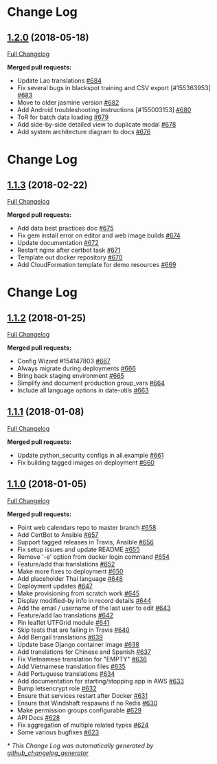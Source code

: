 # Change Log

## [1.2.0](https://github.com/WorldBank-Transport/DRIVER/tree/1.2.0) (2018-05-18)
[Full Changelog](https://github.com/WorldBank-Transport/DRIVER/compare/archive-v1.0.0...1.2.0)

**Merged pull requests:**

- Update Lao translations [\#684](https://github.com/WorldBank-Transport/DRIVER/pull/684)
- Fix several bugs in blackspot training and CSV export \[\#155363953\] [\#683](https://github.com/WorldBank-Transport/DRIVER/pull/683)
- Move to older jasmine version [\#682](https://github.com/WorldBank-Transport/DRIVER/pull/682)
- Add Android troubleshooting instructions \[\#155003153\] [\#680](https://github.com/WorldBank-Transport/DRIVER/pull/680)
- ToR for batch data loading [\#679](https://github.com/WorldBank-Transport/DRIVER/pull/679)
- Add side-by-side detailed view to duplicate modal [\#678](https://github.com/WorldBank-Transport/DRIVER/pull/678)
- Add system architecture diagram to docs [\#676](https://github.com/WorldBank-Transport/DRIVER/pull/676)

# Change Log

## [1.1.3](https://github.com/WorldBank-Transport/DRIVER/tree/1.1.3) (2018-02-22)
[Full Changelog](https://github.com/WorldBank-Transport/DRIVER/compare/archive-v1.0.0...1.1.3)

**Merged pull requests:**

- Add data best practices doc [\#675](https://github.com/WorldBank-Transport/DRIVER/pull/675)
- Fix gem install error on editor and web image builds [\#674](https://github.com/WorldBank-Transport/DRIVER/pull/674)
- Update documentation [\#672](https://github.com/WorldBank-Transport/DRIVER/pull/672)
- Restart nginx after certbot task [\#671](https://github.com/WorldBank-Transport/DRIVER/pull/671)
- Template out docker repository [\#670](https://github.com/WorldBank-Transport/DRIVER/pull/670)
- Add CloudFormation template for demo resources [\#669](https://github.com/WorldBank-Transport/DRIVER/pull/669)

# Change Log

## [1.1.2](https://github.com/WorldBank-Transport/DRIVER/tree/1.1.2) (2018-01-25)
[Full Changelog](https://github.com/WorldBank-Transport/DRIVER/compare/archive-v1.0.0...1.1.2)

**Merged pull requests:**

- Config Wizard \#154147803 [\#667](https://github.com/WorldBank-Transport/DRIVER/pull/667)
- Always migrate during deployments [\#666](https://github.com/WorldBank-Transport/DRIVER/pull/666)
- Bring back staging environment [\#665](https://github.com/WorldBank-Transport/DRIVER/pull/665)
- Simplify and document production group\_vars [\#664](https://github.com/WorldBank-Transport/DRIVER/pull/664)
- Include all language options in date-utils [\#663](https://github.com/WorldBank-Transport/DRIVER/pull/663)

## [1.1.1](https://github.com/WorldBank-Transport/DRIVER/tree/1.1.1) (2018-01-08)
[Full Changelog](https://github.com/WorldBank-Transport/DRIVER/compare/1.1.0...1.1.1)

**Merged pull requests:**

- Update python\_security configs in all.example [\#661](https://github.com/WorldBank-Transport/DRIVER/pull/661)
- Fix building tagged images on deployment [\#660](https://github.com/WorldBank-Transport/DRIVER/pull/660)

## [1.1.0](https://github.com/WorldBank-Transport/DRIVER/tree/1.1.0) (2018-01-05)
[Full Changelog](https://github.com/WorldBank-Transport/DRIVER/compare/v1.0.0...1.1.0)

**Merged pull requests:**

- Point web calendars repo to master branch [\#658](https://github.com/WorldBank-Transport/DRIVER/pull/658)
- Add CertBot to Ansible [\#657](https://github.com/WorldBank-Transport/DRIVER/pull/657)
- Support tagged releases in Travis, Ansible [\#656](https://github.com/WorldBank-Transport/DRIVER/pull/656)
- Fix setup issues and update README [\#655](https://github.com/WorldBank-Transport/DRIVER/pull/655)
- Remove '-e' option from docker login command [\#654](https://github.com/WorldBank-Transport/DRIVER/pull/654)
- Feature/add thai translations [\#652](https://github.com/WorldBank-Transport/DRIVER/pull/652)
- Make more fixes to deployment [\#650](https://github.com/WorldBank-Transport/DRIVER/pull/650)
- Add placeholder Thai language [\#648](https://github.com/WorldBank-Transport/DRIVER/pull/648)
- Deployment updates [\#647](https://github.com/WorldBank-Transport/DRIVER/pull/647)
- Make provisioning from scratch work [\#645](https://github.com/WorldBank-Transport/DRIVER/pull/645)
- Display modified-by info in record details [\#644](https://github.com/WorldBank-Transport/DRIVER/pull/644)
- Add the email / username of the last user to edit [\#643](https://github.com/WorldBank-Transport/DRIVER/pull/643)
- Feature/add lao translations [\#642](https://github.com/WorldBank-Transport/DRIVER/pull/642)
- Pin leaflet UTFGrid module [\#641](https://github.com/WorldBank-Transport/DRIVER/pull/641)
- Skip tests that are failing in Travis [\#640](https://github.com/WorldBank-Transport/DRIVER/pull/640)
- Add Bengali translations [\#639](https://github.com/WorldBank-Transport/DRIVER/pull/639)
- Update base Django container image [\#638](https://github.com/WorldBank-Transport/DRIVER/pull/638)
- Add translations for Chinese and Spanish [\#637](https://github.com/WorldBank-Transport/DRIVER/pull/637)
- Fix Vietnamese translation for "EMPTY" [\#636](https://github.com/WorldBank-Transport/DRIVER/pull/636)
- Add Vietnamese translation files [\#635](https://github.com/WorldBank-Transport/DRIVER/pull/635)
- Add Portuguese translations [\#634](https://github.com/WorldBank-Transport/DRIVER/pull/634)
- Add documentation for starting/stopping app in AWS [\#633](https://github.com/WorldBank-Transport/DRIVER/pull/633)
- Bump letsencrypt role [\#632](https://github.com/WorldBank-Transport/DRIVER/pull/632)
- Ensure that services restart after Docker [\#631](https://github.com/WorldBank-Transport/DRIVER/pull/631)
- Ensure that Windshaft respawns if no Redis [\#630](https://github.com/WorldBank-Transport/DRIVER/pull/630)
- Make permission groups configurable [\#629](https://github.com/WorldBank-Transport/DRIVER/pull/629)
- API Docs [\#628](https://github.com/WorldBank-Transport/DRIVER/pull/628)
- Fix aggregation of multiple related types [\#624](https://github.com/WorldBank-Transport/DRIVER/pull/624)
- Some various bugfixes [\#623](https://github.com/WorldBank-Transport/DRIVER/pull/623)


\* *This Change Log was automatically generated by [github_changelog_generator](https://github.com/skywinder/Github-Changelog-Generator)*
